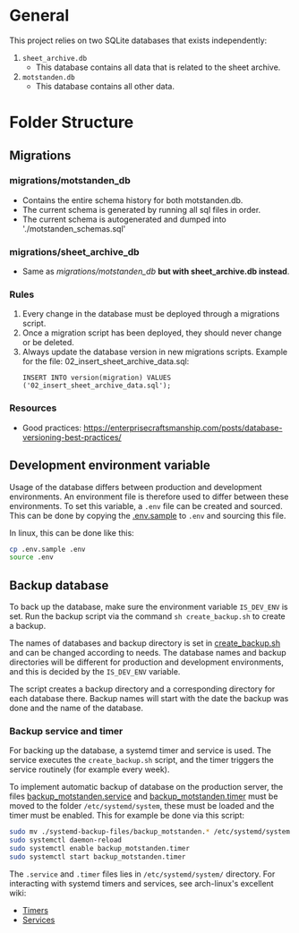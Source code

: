 # General

This project relies on two SQLite databases that exists independently:
1. `sheet_archive.db`
     - This database contains all data that is related to the sheet archive.
2. `motstanden.db`
     - This database contains all other data. 

# Folder Structure

## Migrations
### migrations/motstanden_db
 - Contains the entire schema history for both motstanden.db.
 - The current schema is generated by running all sql files in order.
 - The current schema is autogenerated and dumped into './motstanden_schemas.sql'

### migrations/sheet_archive_db
 - Same as *migrations/motstanden_db* **but with sheet_archive.db instead**. 
### Rules
 1. Every change in the database must be deployed through a migrations script.
 2. Once a migration script has been deployed, they should never change or be deleted.
 3. Always update the database version in new migrations scripts. Example for the file: 02_insert_sheet_archive_data.sql:
      ```
      INSERT INTO version(migration) VALUES 
      ('02_insert_sheet_archive_data.sql');
      ``` 

 ### Resources
  - Good practices: https://enterprisecraftsmanship.com/posts/database-versioning-best-practices/

## Development environment variable
Usage of the database differs between production and development environments. An environment file is therefore used to differ between these environments. To set this variable, a `.env` file can be created and sourced.
This can be done by copying the [.env.sample](./.env.sample) to `.env` and sourcing this file.

In linux, this can be done like this:
```sh
cp .env.sample .env
source .env
```

## Backup database
To back up the database, make sure the environment variable `IS_DEV_ENV` is set.
Run the backup script via the command `sh create_backup.sh` to create a backup.

The names of databases and backup directory is set in [create_backup.sh](./create_backup.sh) and can be changed according to needs. 
The database names and backup directories will be different for production and development environments, and this is decided by the `IS_DEV_ENV` variable.

The script creates a backup directory and a corresponding directory for each database there. Backup names will start with the date the backup was done and the name of the database.

### Backup service and timer
For backing up the database, a systemd timer and service is used. The service executes the `create_backup.sh` script, and the timer triggers the service routinely (for example every week).

To implement automatic backup of database on the production server, the files [backup_motstanden.service](./systemd-backup-files/backup_motstanden.service) and [backup_motstanden.timer](./systemd-backup-files/backup_motstanden.timer) must be moved to the folder `/etc/systemd/system`, these must be loaded and the timer must be enabled.
This for example be done via this script:
```sh
sudo mv ./systemd-backup-files/backup_motstanden.* /etc/systemd/system
sudo systemctl daemon-reload
sudo systemctl enable backup_motstanden.timer
sudo systemctl start backup_motstanden.timer
```

The `.service` and `.timer` files lies in `/etc/systemd/system/` directory. 
For interacting with systemd timers and services, see arch-linux's excellent wiki:
- [Timers](https://wiki.archlinux.org/title/Systemd/Timers)
- [Services](https://wiki.archlinux.org/title/Systemd)